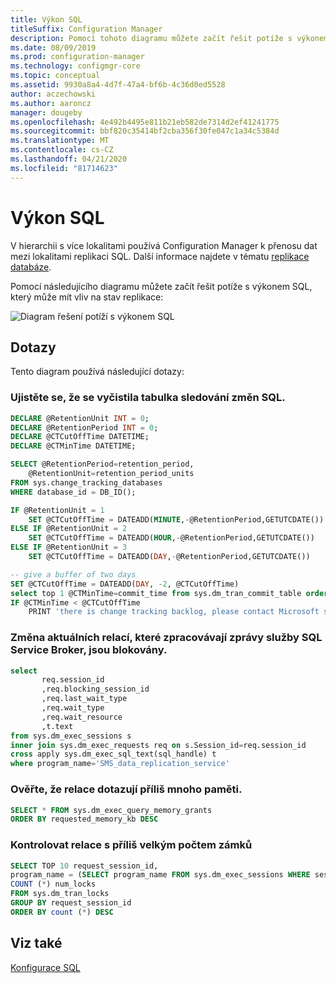 ```yaml
---
title: Výkon SQL
titleSuffix: Configuration Manager
description: Pomocí tohoto diagramu můžete začít řešit potíže s výkonem SQL pro Configuration Manager
ms.date: 08/09/2019
ms.prod: configuration-manager
ms.technology: configmgr-core
ms.topic: conceptual
ms.assetid: 9930a8a4-4d7f-47a4-bf6b-4c36d0ed5528
author: aczechowski
ms.author: aaroncz
manager: dougeby
ms.openlocfilehash: 4e492b4495e811b21eb582de7314d2ef41241775
ms.sourcegitcommit: bbf820c35414bf2cba356f30fe047c1a34c5384d
ms.translationtype: MT
ms.contentlocale: cs-CZ
ms.lasthandoff: 04/21/2020
ms.locfileid: "81714623"
---
```

# <a name="sql-performance"></a>Výkon SQL

V hierarchii s více lokalitami používá Configuration Manager k přenosu dat mezi lokalitami replikaci SQL. Další informace najdete v tématu [replikace databáze](../../../plan-design/hierarchy/database-replication.md).

Pomocí následujícího diagramu můžete začít řešit potíže s výkonem SQL, který může mít vliv na stav replikace:

![Diagram řešení potíží s výkonem SQL](media/sql-performance.png)

<!-- PNG used instead of SVG because the SQL statements wrap weird in the SVG. The SVG file exists in the same location. -->

## <a name="queries"></a>Dotazy

Tento diagram používá následující dotazy:

### <a name="make-sure-sql-change-tracking-table-is-cleaned-up"></a>Ujistěte se, že se vyčistila tabulka sledování změn SQL.

```sql
DECLARE @RetentionUnit INT = 0;
DECLARE @RetentionPeriod INT = 0;
DECLARE @CTCutOffTime DATETIME;
DECLARE @CTMinTime DATETIME;

SELECT @RetentionPeriod=retention_period,  
    @RetentionUnit=retention_period_units  
FROM sys.change_tracking_databases  
WHERE database_id = DB_ID();

IF @RetentionUnit = 1
    SET @CTCutOffTime = DATEADD(MINUTE,-@RetentionPeriod,GETUTCDATE())
ELSE IF @RetentionUnit = 2
    SET @CTCutOffTime = DATEADD(HOUR,-@RetentionPeriod,GETUTCDATE())
ELSE IF @RetentionUnit = 3
    SET @CTCutOffTime = DATEADD(DAY,-@RetentionPeriod,GETUTCDATE())

-- give a buffer of two days
SET @CTCutOffTime = DATEADD(DAY, -2, @CTCutOffTime)
select top 1 @CTMinTime=commit_time from sys.dm_tran_commit_table order by commit_ts asc
IF @CTMinTime < @CTCutOffTime
    PRINT 'there is change tracking backlog, please contact Microsoft support'
```

### <a name="change-current-sessions-that-handle-sql-service-broker-messages-are-blocked"></a>Změna aktuálních relací, které zpracovávají zprávy služby SQL Service Broker, jsou blokovány.

```sql
select
       req.session_id
       ,req.blocking_session_id
       ,req.last_wait_type
       ,req.wait_type
       ,req.wait_resource
       ,t.text
from sys.dm_exec_sessions s
inner join sys.dm_exec_requests req on s.Session_id=req.session_id
cross apply sys.dm_exec_sql_text(sql_handle) t
where program_name='SMS_data_replication_service'
```

### <a name="check-sessions-asking-too-much-memory"></a>Ověřte, že relace dotazují příliš mnoho paměti.

```sql
SELECT * FROM sys.dm_exec_query_memory_grants
ORDER BY requested_memory_kb DESC
```

### <a name="check-sessions-taking-too-many-locks"></a>Kontrolovat relace s příliš velkým počtem zámků

```sql
SELECT TOP 10 request_session_id,
program_name = (SELECT program_name FROM sys.dm_exec_sessions WHERE session_id=request_session_id),
COUNT (*) num_locks
FROM sys.dm_tran_locks
GROUP BY request_session_id
ORDER BY count (*) DESC
```

## <a name="see-also"></a>Viz také

[Konfigurace SQL](sql-configuration.md)
